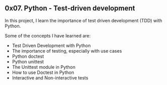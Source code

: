 ## 0x07. Python - Test-driven development

In this project, I learn the importance of test driven development (TDD) with Python.

Some of the concepts I have learned are:
- Test Driven Development with Python
- The importance of testing, especially with use cases
- Python doctest
- Python unittest
- The Unittest module in Python
- How to use Doctest in Python
- Interactive and Non-interactive tests

